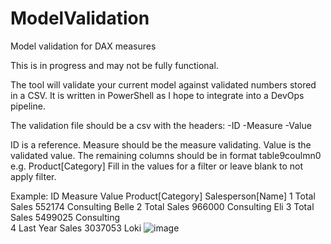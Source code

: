 # ModelValidation
Model validation for DAX measures


This is in progress and may not be fully functional.

The tool will validate your current model against validated numbers stored in a CSV. It is written in PowerShell as I hope to integrate into a DevOps pipeline.


The validation file should be a csv with the headers:
-ID
-Measure
-Value

ID is a reference. Measure should be the measure validating. Value is the validated value.
The remaining columns should be in format table9coulmn0 e.g. Product[Category]
Fill in the values for a filter or leave blank to not apply filter.

Example:
ID	Measure	Value	Product[Category]	Salesperson[Name]
1	Total Sales	552174	Consulting	Belle
2	Total Sales	966000	Consulting	Eli
3	Total Sales	5499025	Consulting	
4	Last Year Sales	3037053		Loki
![image](https://user-images.githubusercontent.com/68716422/119565427-8a0c1800-bd6f-11eb-8c61-e2fa2b85bd2c.png)
